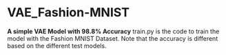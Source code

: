 # VAE_Fashion-MNIST
**A simple VAE Model with 98.8% Accuracy**
train.py is the code to train the model with the Fashion MNIST Dataset. Note that the accuracy is different based on the different test models.
